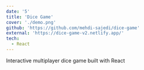 ```yaml
---
date: '5'
title: 'Dice Game'
cover: './demo.png'
github: 'https://github.com/mehdi-sajedi/dice-game'
external: 'https://dice-game-v2.netlify.app/'
tech:
  - React
---
```


Interactive multiplayer dice game built with React
